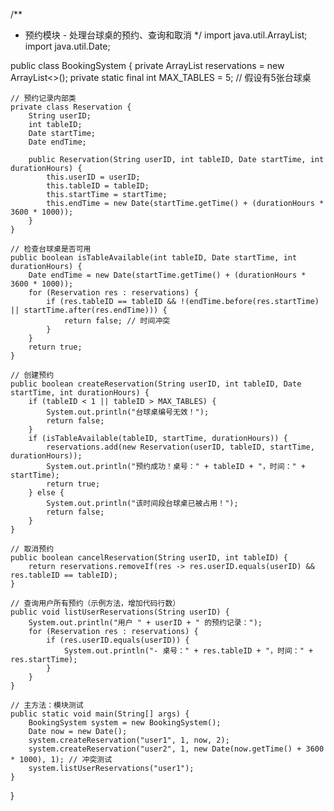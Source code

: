 /**
 * 预约模块 - 处理台球桌的预约、查询和取消
 */
import java.util.ArrayList;
import java.util.Date;

public class BookingSystem {
    private ArrayList<Reservation> reservations = new ArrayList<>();
    private static final int MAX_TABLES = 5; // 假设有5张台球桌

    // 预约记录内部类
    private class Reservation {
        String userID;
        int tableID;
        Date startTime;
        Date endTime;

        public Reservation(String userID, int tableID, Date startTime, int durationHours) {
            this.userID = userID;
            this.tableID = tableID;
            this.startTime = startTime;
            this.endTime = new Date(startTime.getTime() + (durationHours * 3600 * 1000));
        }
    }

    // 检查台球桌是否可用
    public boolean isTableAvailable(int tableID, Date startTime, int durationHours) {
        Date endTime = new Date(startTime.getTime() + (durationHours * 3600 * 1000));
        for (Reservation res : reservations) {
            if (res.tableID == tableID && !(endTime.before(res.startTime) || startTime.after(res.endTime))) {
                return false; // 时间冲突
            }
        }
        return true;
    }

    // 创建预约
    public boolean createReservation(String userID, int tableID, Date startTime, int durationHours) {
        if (tableID < 1 || tableID > MAX_TABLES) {
            System.out.println("台球桌编号无效！");
            return false;
        }
        if (isTableAvailable(tableID, startTime, durationHours)) {
            reservations.add(new Reservation(userID, tableID, startTime, durationHours));
            System.out.println("预约成功！桌号：" + tableID + "，时间：" + startTime);
            return true;
        } else {
            System.out.println("该时间段台球桌已被占用！");
            return false;
        }
    }

    // 取消预约
    public boolean cancelReservation(String userID, int tableID) {
        return reservations.removeIf(res -> res.userID.equals(userID) && res.tableID == tableID);
    }

    // 查询用户所有预约（示例方法，增加代码行数）
    public void listUserReservations(String userID) {
        System.out.println("用户 " + userID + " 的预约记录：");
        for (Reservation res : reservations) {
            if (res.userID.equals(userID)) {
                System.out.println("- 桌号：" + res.tableID + "，时间：" + res.startTime);
            }
        }
    }

    // 主方法：模块测试
    public static void main(String[] args) {
        BookingSystem system = new BookingSystem();
        Date now = new Date();
        system.createReservation("user1", 1, now, 2);
        system.createReservation("user2", 1, new Date(now.getTime() + 3600 * 1000), 1); // 冲突测试
        system.listUserReservations("user1");
    }
}
